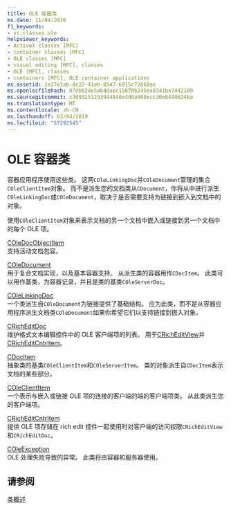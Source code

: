 ```yaml
---
title: OLE 容器类
ms.date: 11/04/2016
f1_keywords:
- vc.classes.ole
helpviewer_keywords:
- ActiveX classes [MFC]
- container classes [MFC]
- OLE classes [MFC]
- visual editing [MFC], classes
- OLE [MFC], classes
- containers [MFC], OLE container applications
ms.assetid: 1e27e1ab-4c22-41eb-8547-6915c72668ae
ms.openlocfilehash: 87db824e5ab4daec15870b245ea8341be7442109
ms.sourcegitcommit: c3093251193944840e3d0a068ecc30e6449624ba
ms.translationtype: MT
ms.contentlocale: zh-CN
ms.lasthandoff: 03/04/2019
ms.locfileid: "57292545"
---
```

# <a name="ole-container-classes"></a>OLE 容器类

容器应用程序使用这些类。 这两`COleLinkingDoc`并`COleDocument`管理的集合`COleClientItem`对象。 而不是派生您的文档类从`CDocument`，你将从中进行派生`COleLinkingDoc`或`COleDocument`，取决于是否需要支持为链接到嵌入到文档中的对象。

使用`COleClientItem`对象来表示文档的另一个文档中嵌入或链接到另一个文档中的每个 OLE 项。

[COleDocObjectItem](../mfc/reference/coledocobjectitem-class.md)<br/>
支持活动文档包容。

[COleDocument](../mfc/reference/coledocument-class.md)<br/>
用于复合文档实现，以及基本容器支持。 从派生类的容器用作`CDocItem`。 此类可以用作基类，为容器记录，并且是类的基类`COleServerDoc`。

[COleLinkingDoc](../mfc/reference/colelinkingdoc-class.md)<br/>
一个类派生自`COleDocument`为链接提供了基础结构。 应为此类，而不是从容器应用程序派生文档类`COleDocument`如果你希望它们以支持链接到嵌入对象。

[CRichEditDoc](../mfc/reference/cricheditdoc-class.md)<br/>
维护格式文本编辑控件中的 OLE 客户端项的列表。 用于[CRichEditView](../mfc/reference/cricheditview-class.md)并[CRichEditCntrItem](../mfc/reference/cricheditcntritem-class.md)。

[CDocItem](../mfc/reference/cdocitem-class.md)<br/>
抽象类的基类`COleClientItem`和`COleServerItem`。 类的对象派生自`CDocItem`表示文档的某些部分。

[COleClientItem](../mfc/reference/coleclientitem-class.md)<br/>
一个表示与嵌入或链接 OLE 项的连接的客户端的端的客户端项类。 从此类派生您的客户端项。

[CRichEditCntrItem](../mfc/reference/cricheditcntritem-class.md)<br/>
提供 OLE 项存储在 rich edit 控件一起使用时对客户端的访问权限`CRichEditView`和`CRichEditDoc`。

[COleException](../mfc/reference/coleexception-class.md)<br/>
OLE 处理失败导致的异常。 此类将由容器和服务器使用。

## <a name="see-also"></a>请参阅

[类概述](../mfc/class-library-overview.md)
